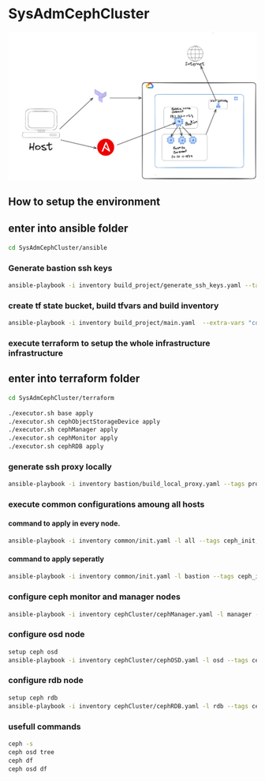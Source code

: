 # SysAdmCephCluster

![image info](./resources/network_diagram.png)


## How to setup the environment 

## enter into ansible folder
```bash
cd SysAdmCephCluster/ansible
```

### Generate bastion ssh keys 
```bash
ansible-playbook -i inventory build_project/generate_ssh_keys.yaml --tags ssh_keys -vv
```
### create tf state bucket, build tfvars and build inventory
```bash
ansible-playbook -i inventory build_project/main.yaml  --extra-vars "command=(apply or destroy)"  -vv
```

### execute terraform to setup the whole infrastructure infrastructure
## enter into terraform folder
```bash
cd SysAdmCephCluster/terraform
```
```bash
./executor.sh base apply
./executor.sh cephObjectStorageDevice apply
./executor.sh cephManager apply
./executor.sh cephMonitor apply
./executor.sh cephRDB apply
```

### generate ssh proxy locally
```bash
ansible-playbook -i inventory bastion/build_local_proxy.yaml --tags proxy_jump --ask-become-pass  -vv
```
### execute common configurations amoung all hosts
#### command to apply in every node.
```bash
ansible-playbook -i inventory common/init.yaml -l all --tags ceph_init,ceph_node,ceph_client --key-file "../ssh_keys/idrsa"  -vv
```
#### command to apply seperatly
```bash
ansible-playbook -i inventory common/init.yaml -l bastion --tags ceph_init --key-file "../ssh_keys/idrsa"  -vv
```
### configure ceph monitor and manager nodes
```bash
ansible-playbook -i inventory cephCluster/cephManager.yaml -l manager --tags ceph_manager,ceph_monitor --key-file "../ssh_keys/idrsa"  -vv
```

### configure osd node
```bash
setup ceph osd
ansible-playbook -i inventory cephCluster/cephOSD.yaml -l osd --tags ceph_osd --key-file "../ssh_keys/idrsa"  -vv
```
### configure rdb node
```bash
setup ceph rdb
ansible-playbook -i inventory cephCluster/cephRDB.yaml -l rdb --tags ceph_rdb --key-file "../ssh_keys/idrsa"  -vv
```

### usefull commands
```bash
ceph -s
ceph osd tree
ceph df 
ceph osd df 
```